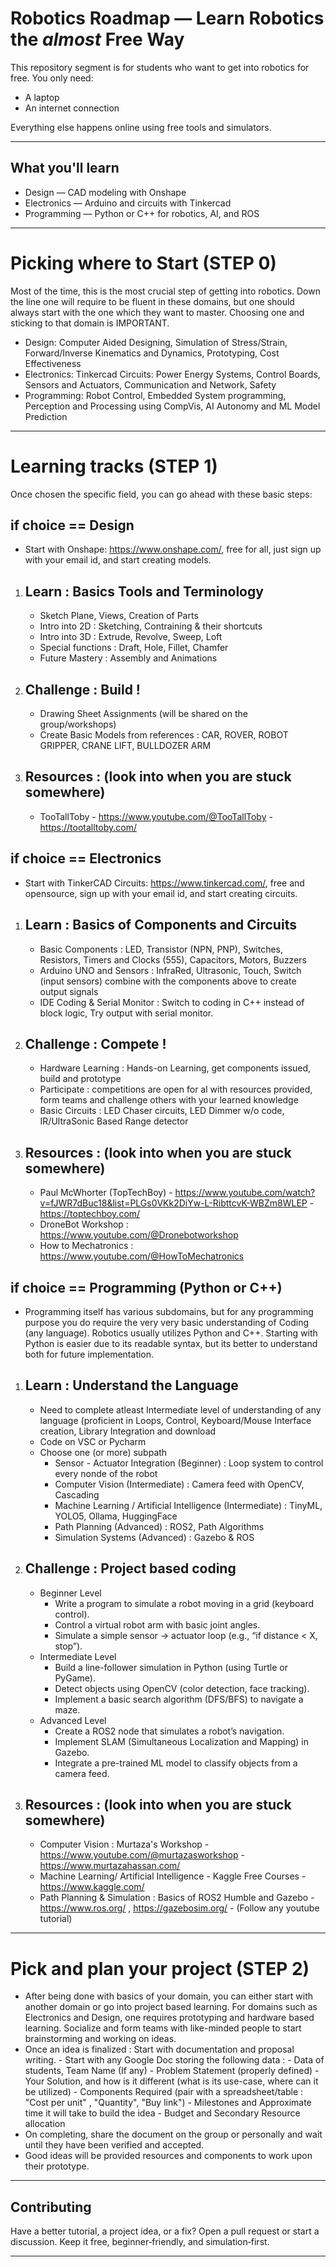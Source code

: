 # Robotics Roadmap — Learn Robotics the *almost* Free Way

This repository segment is for students who want to get into robotics for free. You only need:
- A laptop
- An internet connection

Everything else happens online using free tools and simulators.

---

## What you'll learn
- Design — CAD modeling with Onshape
- Electronics — Arduino and circuits with Tinkercad
- Programming — Python or C++ for robotics, AI, and ROS

---

# Picking where to Start (STEP 0) 
Most of the time, this is the most crucial step of getting into robotics. Down the line one will require to be fluent in these domains, but one should always start with the one which they want to master. Choosing one and sticking to that domain is IMPORTANT.
   - Design: Computer Aided Designing, Simulation of Stress/Strain, Forward/Inverse Kinematics and Dynamics, Prototyping, Cost Effectiveness
   - Electronics: Tinkercad Circuits: Power Energy Systems, Control Boards, Sensors and Actuators, Communication and Network, Safety 
   - Programming: Robot Control, Embedded System programming, Perception and Processing using CompVis, AI Autonomy and ML Model Prediction 

---

# Learning tracks (STEP 1) 
Once chosen the specific field, you can go ahead with these basic steps:  

## if choice == Design
- Start with Onshape: https://www.onshape.com/, free for all, just sign up with your email id, and start creating models.
  
1. Learn : Basics Tools and Terminology
   -
   - Sketch Plane, Views, Creation of Parts
   - Intro into 2D : Sketching, Contraining & their shortcuts
   - Intro into 3D : Extrude, Revolve, Sweep, Loft
   - Special functions : Draft, Hole, Fillet, Chamfer
   - Future Mastery : Assembly and Animations  
     
2. Challenge : Build !
   -
   - Drawing Sheet Assignments (will be shared on the group/workshops)
   - Create Basic Models from references : CAR, ROVER, ROBOT GRIPPER, CRANE LIFT, BULLDOZER ARM
     
3. Resources : (look into when you are stuck somewhere)
   -
   - TooTallToby - https://www.youtube.com/@TooTallToby - https://tootalltoby.com/
     
## if choice == Electronics
- Start with TinkerCAD Circuits: https://www.tinkercad.com/, free and opensource, sign up with your email id, and start creating circuits.

1. Learn : Basics of Components and Circuits
   -
   - Basic Components : LED, Transistor (NPN, PNP), Switches, Resistors, Timers and Clocks (555), Capacitors, Motors, Buzzers
   - Arduino UNO and Sensors : InfraRed, Ultrasonic, Touch, Switch (input sensors) combine with the components above to create output signals
   - IDE Coding & Serial Monitor : Switch to coding in C++ instead of block logic, Try output with serial monitor.

2. Challenge : Compete !
   -
   - Hardware Learning : Hands-on Learning, get components issued, build and prototype
   - Participate : competitions are open for al with resources provided, form teams and challenge others with your learned knowledge
   - Basic Circuits : LED Chaser circuits, LED Dimmer w/o code, IR/UltraSonic Based Range detector
  
3. Resources : (look into when you are stuck somewhere)
   -
   - Paul McWhorter (TopTechBoy) - https://www.youtube.com/watch?v=fJWR7dBuc18&list=PLGs0VKk2DiYw-L-RibttcvK-WBZm8WLEP - https://toptechboy.com/
   - DroneBot Workshop : https://www.youtube.com/@Dronebotworkshop
   - How to Mechatronics : https://www.youtube.com/@HowToMechatronics

## if choice == Programming (Python or C++)
- Programming itself has various subdomains, but for any programming purpose you do require the very very basic understanding of Coding (any language). Robotics usually utilizes Python and C++. Starting with Python is easier due to its readable syntax, but its better to understand both for future implementation.

1. Learn : Understand the Language
   -
   - Need to complete atleast Intermediate level of understanding of any language (proficient in Loops, Control, Keyboard/Mouse Interface creation, Library Integration and download
   - Code on VSC or Pycharm
   - Choose one (or more) subpath
      - Sensor - Actuator Integration (Beginner) : Loop system to control every nonde of the robot  
      - Computer Vision (Intermediate) : Camera feed with OpenCV, Cascading 
      - Machine Learning / Artificial Intelligence (Intermediate) : TinyML, YOLO5, Ollama, HuggingFace
      - Path Planning (Advanced) : ROS2, Path Algorithms
      - Simulation Systems (Advanced) : Gazebo & ROS

2. Challenge : Project based coding
   -
   - Beginner Level
     - Write a program to simulate a robot moving in a grid (keyboard control).
     - Control a virtual robot arm with basic joint angles.
     - Simulate a simple sensor → actuator loop (e.g., “if distance < X, stop”).
   - Intermediate Level
     - Build a line-follower simulation in Python (using Turtle or PyGame).
     - Detect objects using OpenCV (color detection, face tracking).
     - Implement a basic search algorithm (DFS/BFS) to navigate a maze.
   - Advanced Level 
     - Create a ROS2 node that simulates a robot’s navigation.
     - Implement SLAM (Simultaneous Localization and Mapping) in Gazebo.
     - Integrate a pre-trained ML model to classify objects from a camera feed.

3. Resources : (look into when you are stuck somewhere)
   -
   - Computer Vision : Murtaza's Workshop - https://www.youtube.com/@murtazasworkshop - https://www.murtazahassan.com/
   - Machine Learning/ Artificial Intelligence - Kaggle Free Courses - https://www.kaggle.com/  
   - Path Planning & Simulation : Basics of ROS2 Humble and Gazebo - https://www.ros.org/ , https://gazebosim.org/ - (Follow any youtube tutorial)
   
---

# Pick and plan your project (STEP 2) 

- After being done with basics of your domain, you can either start with another domain or go into project based learning. For domains such as Electronics and Design, one requires prototyping and hardware based learning. Socialize and form teams with like-minded people to start brainstorming and working on ideas.
- Once an idea is finalized : Start with documentation and proposal writing.
      - Start with any Google Doc storing the following data :
        - Data of students, Team Name (If any)
        - Problem Statement (properly defined) 
        - Your Solution, and how is it different (what is its use-case, where can it be utilized)
        - Components Required (pair with a spreadsheet/table : "Cost per unit" , "Quantity", "Buy link")
        - Milestones and Approximate time it will take to build the idea
        - Budget and Secondary Resource allocation
- On completing, share the document on the group or personally and wait until they have been verified and accepted.
- Good ideas will be provided resources and components to work upon their prototype.  

---

## Contributing

Have a better tutorial, a project idea, or a fix? Open a pull request or start a discussion. Keep it free, beginner‑friendly, and simulation‑first.

---
